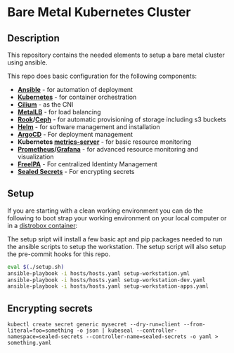 # Bare Metal Kubernetes Cluster

## Description

This repository contains the needed elements to setup a bare metal cluster using ansible.

This repo does basic configuration for the following components:

- **[Ansible](https://www.ansible.com/)** - for automation of deployment
- **[Kubernetes](https://kubernetes.io/)** - for container orchestration
- **[Cilium](https://www.cilium.io/)** - as the CNI
- **[MetalLB](https://metallb.io/)** - for load balancing
- **[Rook](https://rook.io/)/[Ceph](https://ceph.io/)** - for automatic provisioning of storage including s3 buckets
- **[Helm](https://helm.sh/)** - for software management and installation
- **[ArgoCD](https://argo-cd.readthedocs.io/)** - For deployment management
- **Kubernetes [metrics-server](https://github.com/kubernetes-sigs/metrics-server)** - for basic resource monitoring
- **[Prometheus](https://prometheus.io/)/[Grafana](https://grafana.com/)** - for advanced resource monitoring and visualization
- **[FreeIPA](https://www.freeipa.org/)** - For centralized Identinty Management
- **[Sealed Secrets](https://github.com/bitnami-labs/sealed-secrets)** - For encrypting secrets

## Setup

If you are starting with a clean working environment you can do the following to boot
strap your working environment on your local computer or in a
[distrobox container](https://distrobox.privatedns.org/):

The setup sript will install a few basic apt and pip packages needed to run the ansible
scripts to setup the workstation. The setup script will also setup the pre-commit hooks
for this repo.

```sh
eval $(./setup.sh)
ansible-playbook -i hosts/hosts.yaml setup-workstation.yml
ansible-playbook -i hosts/hosts.yaml setup-workstation-dev.yaml
ansible-playbook -i hosts/hosts.yaml setup-workstation-apps.yaml
```

## Encrypting secrets

```
kubectl create secret generic mysecret --dry-run=client --from-literal=foo=something -o json | kubeseal --controller-namespace=sealed-secrets --controller-name=sealed-secrets -o yaml > something.yaml
```
